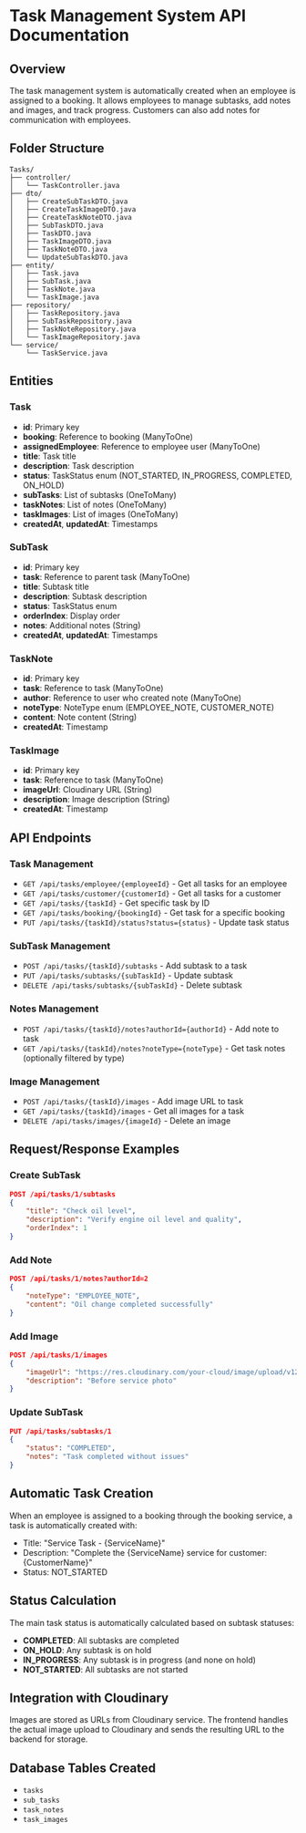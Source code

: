 # Task Management System API Documentation

## Overview

The task management system is automatically created when an employee is assigned to a booking. It allows employees to manage subtasks, add notes and images, and track progress. Customers can also add notes for communication with employees.

## Folder Structure

```
Tasks/
├── controller/
│   └── TaskController.java
├── dto/
│   ├── CreateSubTaskDTO.java
│   ├── CreateTaskImageDTO.java
│   ├── CreateTaskNoteDTO.java
│   ├── SubTaskDTO.java
│   ├── TaskDTO.java
│   ├── TaskImageDTO.java
│   ├── TaskNoteDTO.java
│   └── UpdateSubTaskDTO.java
├── entity/
│   ├── Task.java
│   ├── SubTask.java
│   ├── TaskNote.java
│   └── TaskImage.java
├── repository/
│   ├── TaskRepository.java
│   ├── SubTaskRepository.java
│   ├── TaskNoteRepository.java
│   └── TaskImageRepository.java
└── service/
    └── TaskService.java
```

## Entities

### Task

- **id**: Primary key
- **booking**: Reference to booking (ManyToOne)
- **assignedEmployee**: Reference to employee user (ManyToOne)
- **title**: Task title
- **description**: Task description
- **status**: TaskStatus enum (NOT_STARTED, IN_PROGRESS, COMPLETED, ON_HOLD)
- **subTasks**: List of subtasks (OneToMany)
- **taskNotes**: List of notes (OneToMany)
- **taskImages**: List of images (OneToMany)
- **createdAt**, **updatedAt**: Timestamps

### SubTask

- **id**: Primary key
- **task**: Reference to parent task (ManyToOne)
- **title**: Subtask title
- **description**: Subtask description
- **status**: TaskStatus enum
- **orderIndex**: Display order
- **notes**: Additional notes (String)
- **createdAt**, **updatedAt**: Timestamps

### TaskNote

- **id**: Primary key
- **task**: Reference to task (ManyToOne)
- **author**: Reference to user who created note (ManyToOne)
- **noteType**: NoteType enum (EMPLOYEE_NOTE, CUSTOMER_NOTE)
- **content**: Note content (String)
- **createdAt**: Timestamp

### TaskImage

- **id**: Primary key
- **task**: Reference to task (ManyToOne)
- **imageUrl**: Cloudinary URL (String)
- **description**: Image description (String)
- **createdAt**: Timestamp

## API Endpoints

### Task Management

- `GET /api/tasks/employee/{employeeId}` - Get all tasks for an employee
- `GET /api/tasks/customer/{customerId}` - Get all tasks for a customer
- `GET /api/tasks/{taskId}` - Get specific task by ID
- `GET /api/tasks/booking/{bookingId}` - Get task for a specific booking
- `PUT /api/tasks/{taskId}/status?status={status}` - Update task status

### SubTask Management

- `POST /api/tasks/{taskId}/subtasks` - Add subtask to a task
- `PUT /api/tasks/subtasks/{subTaskId}` - Update subtask
- `DELETE /api/tasks/subtasks/{subTaskId}` - Delete subtask

### Notes Management

- `POST /api/tasks/{taskId}/notes?authorId={authorId}` - Add note to task
- `GET /api/tasks/{taskId}/notes?noteType={noteType}` - Get task notes (optionally filtered by type)

### Image Management

- `POST /api/tasks/{taskId}/images` - Add image URL to task
- `GET /api/tasks/{taskId}/images` - Get all images for a task
- `DELETE /api/tasks/images/{imageId}` - Delete an image

## Request/Response Examples

### Create SubTask

```json
POST /api/tasks/1/subtasks
{
    "title": "Check oil level",
    "description": "Verify engine oil level and quality",
    "orderIndex": 1
}
```

### Add Note

```json
POST /api/tasks/1/notes?authorId=2
{
    "noteType": "EMPLOYEE_NOTE",
    "content": "Oil change completed successfully"
}
```

### Add Image

```json
POST /api/tasks/1/images
{
    "imageUrl": "https://res.cloudinary.com/your-cloud/image/upload/v1234567890/task-image.jpg",
    "description": "Before service photo"
}
```

### Update SubTask

```json
PUT /api/tasks/subtasks/1
{
    "status": "COMPLETED",
    "notes": "Task completed without issues"
}
```

## Automatic Task Creation

When an employee is assigned to a booking through the booking service, a task is automatically created with:

- Title: "Service Task - {ServiceName}"
- Description: "Complete the {ServiceName} service for customer: {CustomerName}"
- Status: NOT_STARTED

## Status Calculation

The main task status is automatically calculated based on subtask statuses:

- **COMPLETED**: All subtasks are completed
- **ON_HOLD**: Any subtask is on hold
- **IN_PROGRESS**: Any subtask is in progress (and none on hold)
- **NOT_STARTED**: All subtasks are not started

## Integration with Cloudinary

Images are stored as URLs from Cloudinary service. The frontend handles the actual image upload to Cloudinary and sends the resulting URL to the backend for storage.

## Database Tables Created

- `tasks`
- `sub_tasks`
- `task_notes`
- `task_images`
